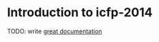 # Introduction to icfp-2014

TODO: write [great documentation](http://jacobian.org/writing/great-documentation/what-to-write/)
